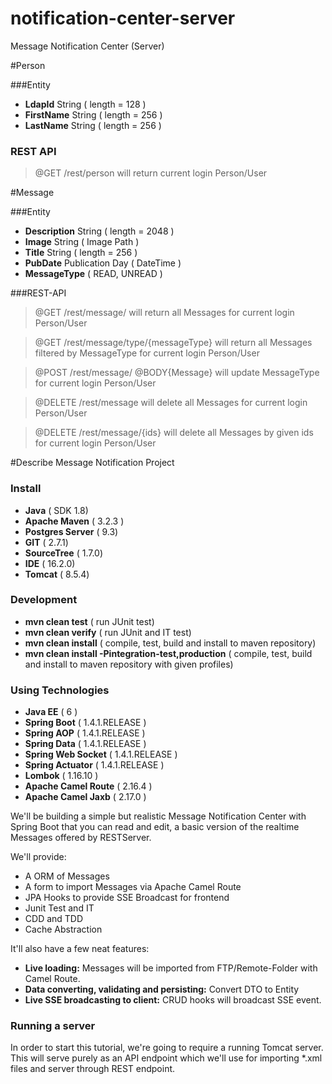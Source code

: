 # notification-center-server
Message Notification Center (Server)



#Person

###Entity

* **LdapId**  String ( length = 128 )
* **FirstName**  String ( length = 256 )
* **LastName**  String ( length = 256 )

### REST API

> @GET    /rest/person will return current login Person/User

#Message

###Entity

* **Description**  String ( length = 2048 )
* **Image**  String ( Image Path )
* **Title**  String ( length = 256 )
* **PubDate**  Publication Day ( DateTime )
* **MessageType**  ( READ, UNREAD )

###REST-API

> @GET    /rest/message/ will return all Messages for current login Person/User

> @GET    /rest/message/type/{messageType} will return all Messages filtered by MessageType for current login Person/User

> @POST   /rest/message/ @BODY{Message} will update MessageType for current login Person/User

> @DELETE   /rest/message will delete all Messages for current login Person/User

> @DELETE   /rest/message/{ids} will delete all Messages by given ids for current login Person/User

#Describe Message Notification Project

### Install

* **Java**  ( SDK 1.8)
* **Apache Maven**  ( 3.2.3 )
* **Postgres Server**  ( 9.3)
* **GIT**  ( 2.7.1)
* **SourceTree**  ( 1.7.0)
* **IDE**  ( 16.2.0)
* **Tomcat**  ( 8.5.4)


### Development

* **mvn clean test**  ( run JUnit test)
* **mvn clean verify**  ( run JUnit and IT test)
* **mvn clean install**  ( compile, test, build and install to maven repository)
* **mvn clean install -Pintegration-test,production**  ( compile, test, build and install to maven repository with given profiles)

### Using Technologies

* **Java EE**  ( 6 )
* **Spring Boot**  ( 1.4.1.RELEASE )
* **Spring AOP**  ( 1.4.1.RELEASE )
* **Spring Data**  ( 1.4.1.RELEASE )
* **Spring Web Socket**  ( 1.4.1.RELEASE )
* **Spring Actuator**  ( 1.4.1.RELEASE )
* **Lombok**  ( 1.16.10 )
* **Apache Camel Route**  ( 2.16.4 )
* **Apache Camel Jaxb**  ( 2.17.0 )

We'll be building a simple but realistic Message Notification Center with Spring Boot that you can read and edit, a basic version of the realtime Messages offered by RESTServer.

We'll provide:

* A ORM of Messages
* A form to import Messages via Apache Camel Route
* JPA Hooks to provide SSE Broadcast for frontend
* Junit Test and IT
* CDD and TDD
* Cache Abstraction

It'll also have a few neat features:

* **Live loading:** Messages will be imported from FTP/Remote-Folder with Camel Route.
* **Data converting, validating and persisting:** Convert DTO to Entity
* **Live SSE broadcasting to client:** CRUD hooks will broadcast SSE event.


### Running a server

In order to start this tutorial, we're going to require a running Tomcat server. This will serve purely as an API endpoint which we'll use for importing *.xml files and server through REST endpoint.
